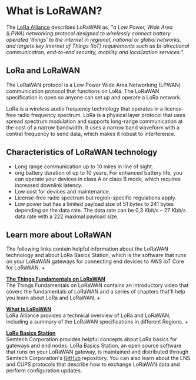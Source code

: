 # What is LoRaWAN?<a name="connect-iot-lorawan-what-is-lorawan"></a>

The [LoRa Alliance](https://lora-alliance.org/about-lorawan) describes LoRaWAN as, *"a Low Power, Wide Area \(LPWA\) networking protocol designed to wirelessly connect battery operated ‘things’ to the internet in regional, national or global networks, and targets key Internet of Things \(IoT\) requirements such as bi\-directional communication, end\-to\-end security, mobility and localization services\."*\.

## LoRa and LoRaWAN<a name="connect-iot-lorawan-lora-and-lorawan"></a>

The LoRaWAN protocol is a Low Power Wide Area Networking \(LPWAN\) communication protocol that functions on LoRa\. The LoRaWAN specification is open so anyone can set up and operate a LoRa network\.

LoRa is a wireless audio frequency technology that operates in a license\-free radio frequency spectrum\. LoRa is a physical layer protocol that uses spread spectrum modulation and supports long\-range communication at the cost of a narrow bandwidth\. It uses a narrow band waveform with a central frequency to send data, which makes it robust to interference\.

## Characteristics of LoRaWAN technology<a name="connect-iot-lorawan-lorawan-characteristics"></a>
+ Long range communication up to 10 miles in line of sight\.
+ ong battery duration of up to 10 years\. For enhanced battery life, you can operate your devices in class A or class B mode, which requires increased downlink latency\.
+ Low cost for devices and maintenance\.
+ License\-free radio spectrum but region\-specific regulations apply\.
+ Low power but has a limited payload size of 51 bytes to 241 bytes depending on the data rate\. The data rate can be 0,3 Kbit/s – 27 Kbit/s data rate with a 222 maximal payload size\.

## Learn more about LoRaWAN<a name="connect-iot-lorawan-lorawan-learn-more"></a>

The following links contain helpful information about the LoRaWAN technology and about LoRa Basics Station, which is the software that runs on your LoRaWAN gateways for connecting end devices to AWS IoT Core for LoRaWAN\.
+ 

**[ The Things Fundamentals on LoRaWAN](https://www.thethingsnetwork.org/docs/lorawan/)**  
The Things Fundamentals on LoRaWAN contains an introductory video that covers the fundamentals of LoRaWAN and a series of chapters that'll help you learn about LoRa and LoRaWAN\.
+ 

**[ What is LoRaWAN](https://lora-alliance.org/resource_hub/what-is-lorawan/)**  
LoRa Alliance provides a technical overview of LoRa and LoRaWAN, including a summary of the LoRaWAN specifications in different Regions\.
+ 

**[ LoRa Basics Station](https://lora-developers.semtech.com/resources/tools/lora-basics/)**  
Semtech Corporation provides helpful concepts about LoRa basics for gateways and end nodes\. LoRa Basics Station, an open source software that runs on your LoRaWAN gateway, is maintained and distributed through Semtech Corporation's [ GitHub](https://github.com/lorabasics/basicstation) repository\. You can also learn about the LNS and CUPS protocols that describe how to exchange LoRaWAN data and perform configuration updates\.